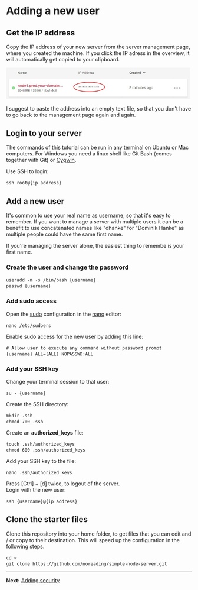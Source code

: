 # Adding a new user

## Get the IP address

Copy the IP address of your new server from the server management page, where you created the machine. If you click the IP adress in the overview, it will automatically get copied to your clipboard.

<img src="./images/hetzner-server-ip.jpg" alt="SSH Key Management page" width="500">

I suggest to paste the address into an empty text file, so that you don't have to go back to the management page again and again.

## Login to your server

The commands of this tutorial can be run in any terminal on Ubuntu or Mac computers. For Windows you need a linux shell like Git Bash (comes together with Git) or [Cygwin](http://www.cygwin.com/).

Use SSH to login:  
```
ssh root@{ip address}
```

## Add a new user

It's common to use your real name as username, so that it's easy to remember. If you want to manage a server with multiple users it can be a benefit to use concatenated names like "dhanke" for "Dominik Hanke" as multiple people could have the same first name.

If you're managing the server alone, the easiest thing to remembe is your first name.

### Create the user and change the password

```
useradd -m -s /bin/bash {username} 
passwd {username}
```

### Add sudo access

Open the [sudo](https://www.howtoforge.com/tutorial/sudo-beginners-guide/) configuration in the [nano](https://www.nano-editor.org/) editor:  

```
nano /etc/sudoers
```

Enable sudo access for the new user by adding this line:  
```
# Allow user to execute any command without password prompt
{username} ALL=(ALL) NOPASSWD:ALL
```

### Add your SSH key

Change your terminal session to that user:  
```
su - {username}
```

Create the SSH directory:  
```
mkdir .ssh
chmod 700 .ssh
```

Create an __authorized_keys__ file:  
```
touch .ssh/authorized_keys
chmod 600 .ssh/authorized_keys
```

Add your SSH key to the file:  
```
nano .ssh/authorized_keys
```

Press [Ctrl] + [d] twice, to logout of the server.  
Login with the new user:  
```
ssh {username}@{ip address}
```

## Clone the starter files

Clone this repository into your home folder, to get files that you can edit and / or copy to their destination. This will speed up the configuration in the following steps.

```
cd ~
git clone https://github.com/noreading/simple-node-server.git
```

---
__Next:__ [Adding security](./adding-security.md)